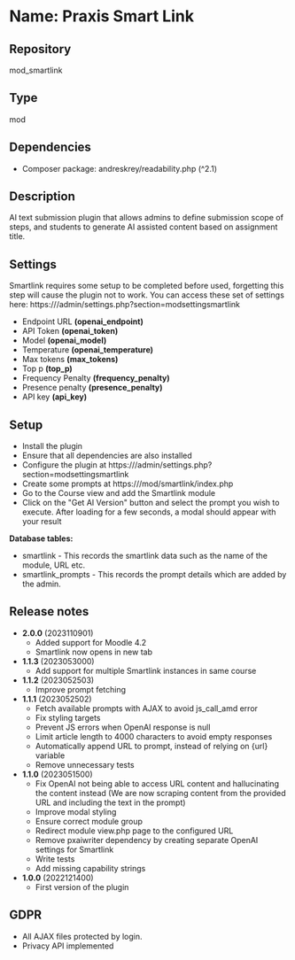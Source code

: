 # Name: Praxis Smart Link

## Repository
mod_smartlink

## Type
mod

## Dependencies
- Composer package: andreskrey/readability.php (^2.1)
## Description
AI text submission plugin that allows admins to define submission scope of steps, and students to generate AI assisted content based on assignment title.

## Settings
Smartlink requires some setup to be completed before used, forgetting this step will cause the plugin not to work.
You can access these set of settings here: https://<site>/admin/settings.php?section=modsettingsmartlink

- Endpoint URL **(openai_endpoint)**
- API Token **(openai_token)**
- Model **(openai_model)**
- Temperature **(openai_temperature)**
- Max tokens **(max_tokens)**
- Top p **(top_p)**
- Frequency Penalty **(frequency_penalty)**
- Presence penalty **(presence_penalty)**
- API key **(api_key)**

## Setup
- Install the plugin
- Ensure that all dependencies are also installed
- Configure the plugin at https://<site>/admin/settings.php?section=modsettingsmartlink
- Create some prompts at https://<site>/mod/smartlink/index.php
- Go to the Course view and add the Smartlink module
- Click on the "Get AI Version" button and select the prompt you wish to execute. After loading for a few seconds, a modal should appear with your result

**Database tables:**
- smartlink - This records the smartlink data such as the name of the module, URL etc.
- smartlink_prompts - This records the prompt details which are added by the admin.

## Release notes
- **2.0.0** (2023110901)
  - Added support for Moodle 4.2
  - Smartlink now opens in new tab
- **1.1.3** (2023053000)
  - Add support for multiple Smartlink instances in same course
- **1.1.2** (2023052503)
  - Improve prompt fetching
- **1.1.1** (2023052502)
  - Fetch available prompts with AJAX to avoid js_call_amd error
  - Fix styling targets
  - Prevent JS errors when OpenAI response is null
  - Limit article length to 4000 characters to avoid empty responses
  - Automatically append URL to prompt, instead of relying on {url} variable
  - Remove unnecessary tests
- **1.1.0** (2023051500)
  - Fix OpenAI not being able to access URL content and hallucinating the content instead (We are now scraping content from the provided URL and including the text in the prompt)
  - Improve modal styling
  - Ensure correct module group
  - Redirect module view.php page to the configured URL
  - Remove pxaiwriter dependency by creating separate OpenAI settings for Smartlink
  - Write tests
  - Add missing capability strings
- **1.0.0** (2022121400)
  - First version of the plugin

## GDPR
- All AJAX files protected by login.
- Privacy API implemented
